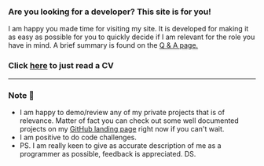 ### Are you looking for a developer? This site is for you!

I am happy you made time for visiting my site. It is developed for making it as easy as possible for you to quickly decide if I am relevant for the role you have in mind. A brief summary is found on the [Q & A page.](/qa)

### Click [here](/CV.html) to just read a CV

---

### Note 📣

- I am happy to demo/review any of my private projects that is of relevance. Matter of fact you can check out some well documented projects on my [GitHub landing page](https://github.com/RobinAxelsson) right now if you can't wait.
- I am positive to do code challenges.
- PS. I am really keen to give as accurate description of me as a programmer as possible, feedback is appreciated. DS.
